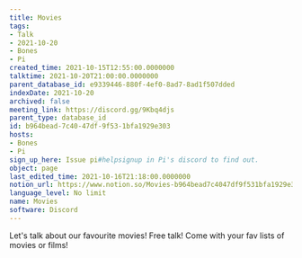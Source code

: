 ```yaml
---
title: Movies
tags:
- Talk
- 2021-10-20
- Bones
- Pi
created_time: 2021-10-15T12:55:00.0000000
talktime: 2021-10-20T21:00:00.0000000
parent_database_id: e9339446-880f-4ef0-8ad7-8ad1f507dded
indexDate: 2021-10-20
archived: false
meeting_link: https://discord.gg/9Kbq4djs
parent_type: database_id
id: b964bead-7c40-47df-9f53-1bfa1929e303
hosts:
- Bones
- Pi
sign_up_here: Issue pi#helpsignup in Pi's discord to find out.
object: page
last_edited_time: 2021-10-16T21:18:00.0000000
notion_url: https://www.notion.so/Movies-b964bead7c4047df9f531bfa1929e303
language_level: No limit
name: Movies
software: Discord
---
```


Let's talk about our favourite movies!
Free talk! Come with your fav lists of movies or films!


